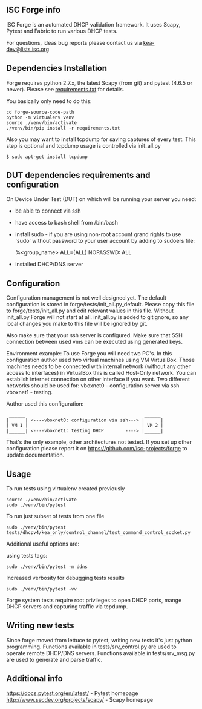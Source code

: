   ISC Forge info
 ----------------

ISC Forge is an automated DHCP validation framework. It uses Scapy, Pytest and
Fabric to run various DHCP tests.

For questions, ideas bug reports please contact us via kea-dev@lists.isc.org

 Dependencies Installation
---------------------------
Forge requires python 2.7.x, the latest Scapy (from git) and pytest (4.6.5 or newer).
Please see [requirements.txt](../requirements.txt) for details.

You basically only need to do this:

```
cd forge-source-code-path
python -m virtualenv venv
source ./venv/bin/activate
./venv/bin/pip install -r requirements.txt
```

Also you may want to install tcpdump for saving captures of every test.
This step is optional and tcpdump usage is controlled via init_all.py

```
$ sudo apt-get install tcpdump

```

 DUT dependencies requirements and configuration
-------------------------------------------------
On Device Under Test (DUT) on which will be running your server you need:

* be able to connect via ssh
* have access to bash shell from /bin/bash
* install sudo - if you are using non-root account grand rights to use 'sudo'
  without password to your user account by adding to sudoers file:

    %<group_name> ALL=(ALL) NOPASSWD: ALL
* installed DHCP/DNS server

 Configuration
---------------
Configuration management is not well designed yet. The default configuration
is stored in forge/tests/init_all.py_default. Please copy this file
to forge/tests/init_all.py and edit relevant values in this file.
Without init_all.py Forge will not start at all. init_all.py is added
to gitignore, so any local changes you make to this file will be ignored by git.

Also make sure that your ssh server is configured. Make sure that SSH connection between
used vms can be executed using generated keys.

Environment example:
To use Forge you will need two PC's. In this configuration author used two virtual
machines using VM VirtualBox. Those machines needs to be connected with internal network
(without any other access to interfaces) in VirtualBox this is called Host-Only network.
You can establish internet connection on other interface if you want. Two different networks
should be used for:
	vboxnet0 - configuration server via ssh
	vboxnet1 - testing.

Author used this configuration:
```
 ______                                            ______
|      | <----vboxnet0: configuration via ssh---> |      |
| VM 1 |                                          | VM 2 |
|______| <----vboxnet1: testing DHCP        ----> |______|
```

That's the only example, other architectures not tested. If you set up other configuration please
report it on https://github.com/isc-projects/forge to update documentation.

 Usage
-------

To run tests using virtualenv created previously
```
source ./venv/bin/activate
sudo ./venv/bin/pytest
```

To run just subset of tests from one file
```
sudo ./venv/bin/pytest tests/dhcpv4/kea_only/control_channel/test_command_control_socket.py
```
Additional useful options are:

using tests tags:
```
sudo ./venv/bin/pytest -m ddns
```
Increased verbosity for debugging tests results

```
sudo ./venv/bin/pytest -vv
```

Forge system tests require root privileges to open DHCP ports, mange DHCP servers and
capturing traffic via tcpdump.

 Writing new tests
-------------------

Since forge moved from lettuce to pytest, writing new tests it's just python programming.
Functions available in tests/srv_control.py are used to operate remote DHCP/DNS servers.
Functions available in tests/srv_msg.py are used to generate and parse traffic.

 Additional info
-----------------
https://docs.pytest.org/en/latest/ - Pytest homepage
http://www.secdev.org/projects/scapy/ - Scapy homepage
